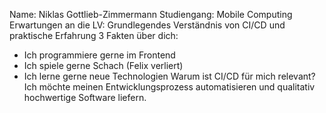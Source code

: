 Name: Niklas Gottlieb-Zimmermann
Studiengang: Mobile Computing
Erwartungen an die LV: Grundlegendes Verständnis von CI/CD und praktische Erfahrung
3 Fakten über dich:
- Ich programmiere gerne im Frontend
- Ich spiele gerne Schach (Felix verliert)
- Ich lerne gerne neue Technologien 
  Warum ist CI/CD für mich relevant? Ich möchte meinen Entwicklungsprozess automatisieren und qualitativ hochwertige Software liefern.
